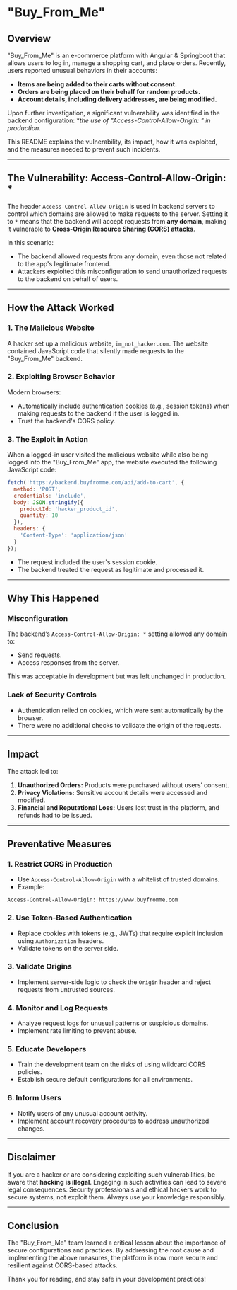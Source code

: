 # "Buy_From_Me"

## Overview
"Buy_From_Me" is an e-commerce platform with Angular & Springboot that allows users to log in, manage a shopping cart, and place orders. Recently, users reported unusual behaviors in their accounts:

- **Items are being added to their carts without consent.**
- **Orders are being placed on their behalf for random products.**
- **Account details, including delivery addresses, are being modified.**

Upon further investigation, a significant vulnerability was identified in the backend configuration: **the use of "Access-Control-Allow-Origin: *" in production.**

This README explains the vulnerability, its impact, how it was exploited, and the measures needed to prevent such incidents.

---

## The Vulnerability: **Access-Control-Allow-Origin: \***

The header `Access-Control-Allow-Origin` is used in backend servers to control which domains are allowed to make requests to the server. Setting it to `*` means that the backend will accept requests from **any domain**, making it vulnerable to **Cross-Origin Resource Sharing (CORS) attacks**.

In this scenario:

- The backend allowed requests from any domain, even those not related to the app's legitimate frontend.
- Attackers exploited this misconfiguration to send unauthorized requests to the backend on behalf of users.

---

## How the Attack Worked
### 1. **The Malicious Website**
A hacker set up a malicious website, `im_not_hacker.com`. The website contained JavaScript code that silently made requests to the "Buy_From_Me" backend.

### 2. **Exploiting Browser Behavior**
Modern browsers:
- Automatically include authentication cookies (e.g., session tokens) when making requests to the backend if the user is logged in.
- Trust the backend's CORS policy.

### 3. **The Exploit in Action**
When a logged-in user visited the malicious website while also being logged into the "Buy_From_Me" app, the website executed the following JavaScript code:

```javascript
fetch('https://backend.buyfromme.com/api/add-to-cart', {
  method: 'POST',
  credentials: 'include',
  body: JSON.stringify({
    productId: 'hacker_product_id',
    quantity: 10
  }),
  headers: {
    'Content-Type': 'application/json'
  }
});
```

- The request included the user's session cookie.
- The backend treated the request as legitimate and processed it.

---

## Why This Happened
### Misconfiguration
The backend’s `Access-Control-Allow-Origin: *` setting allowed any domain to:
- Send requests.
- Access responses from the server.

This was acceptable in development but was left unchanged in production.

### Lack of Security Controls
- Authentication relied on cookies, which were sent automatically by the browser.
- There were no additional checks to validate the origin of the requests.

---

## Impact
The attack led to:
1. **Unauthorized Orders:** Products were purchased without users’ consent.
2. **Privacy Violations:** Sensitive account details were accessed and modified.
3. **Financial and Reputational Loss:** Users lost trust in the platform, and refunds had to be issued.

---

## Preventative Measures
### 1. **Restrict CORS in Production**
- Use `Access-Control-Allow-Origin` with a whitelist of trusted domains.
- Example:

```nginx
Access-Control-Allow-Origin: https://www.buyfromme.com
```

### 2. **Use Token-Based Authentication**
- Replace cookies with tokens (e.g., JWTs) that require explicit inclusion using `Authorization` headers.
- Validate tokens on the server side.

### 3. **Validate Origins**
- Implement server-side logic to check the `Origin` header and reject requests from untrusted sources.

### 4. **Monitor and Log Requests**
- Analyze request logs for unusual patterns or suspicious domains.
- Implement rate limiting to prevent abuse.

### 5. **Educate Developers**
- Train the development team on the risks of using wildcard CORS policies.
- Establish secure default configurations for all environments.

### 6. **Inform Users**
- Notify users of any unusual account activity.
- Implement account recovery procedures to address unauthorized changes.

---

## Disclaimer
If you are a hacker or are considering exploiting such vulnerabilities, be aware that **hacking is illegal**. Engaging in such activities can lead to severe legal consequences. Security professionals and ethical hackers work to secure systems, not exploit them. Always use your knowledge responsibly.

---

## Conclusion
The "Buy_From_Me" team learned a critical lesson about the importance of secure configurations and practices. By addressing the root cause and implementing the above measures, the platform is now more secure and resilient against CORS-based attacks.

Thank you for reading, and stay safe in your development practices!